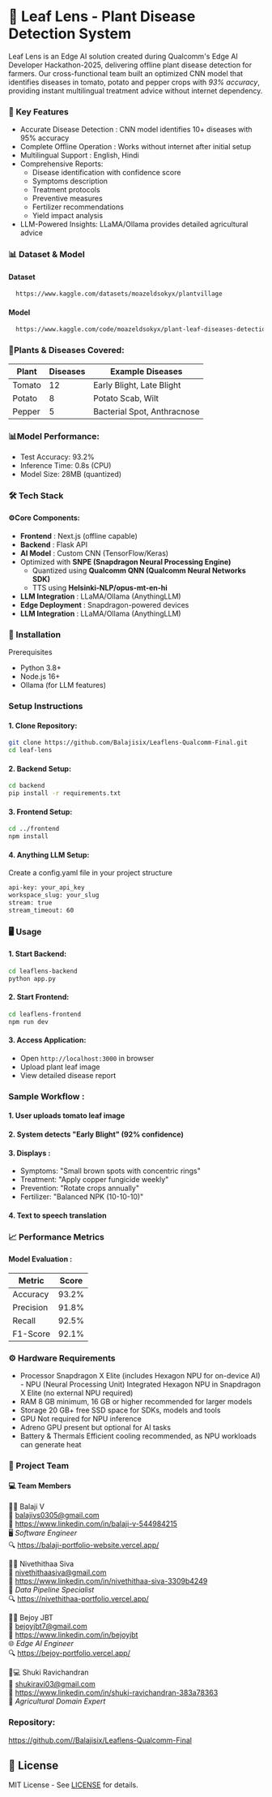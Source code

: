 # 🌿 Leaf Lens - Plant Disease Detection System 

Leaf Lens is an Edge AI solution created during Qualcomm's Edge AI Developer Hackathon-2025, delivering offline plant disease detection for farmers. Our cross-functional team built an optimized CNN model that identifies diseases in tomato, potato and pepper crops with *93% accuracy*, providing instant multilingual treatment advice without internet dependency.

### 🌟 Key Features

- Accurate Disease Detection : CNN model identifies 10+ diseases with 95% accuracy
- Complete Offline Operation : Works without internet after initial setup
- Multilingual Support : English, Hindi
- Comprehensive Reports:
  - Disease identification with confidence score
  - Symptoms description
  - Treatment protocols
  - Preventive measures
  - Fertilizer recommendations
  - Yield impact analysis
- LLM-Powered Insights: LLaMA/Ollama provides detailed agricultural advice


### 📊 Dataset & Model

####  Dataset

```bash
  https://www.kaggle.com/datasets/moazeldsokyx/plantvillage
   ```
####  Model
```bash
  https://www.kaggle.com/code/moazeldsokyx/plant-leaf-diseases-detection-using-cnn
   ```

###  🌿Plants & Diseases Covered:
| Plant     |  Diseases | Example Diseases                |
|------------|---------------|---------------------------------------|
| Tomato  | 12             | Early Blight, Late Blight        |
| Potato   | 8               | Potato Scab, Wilt                  |
| Pepper  | 5               | Bacterial Spot, Anthracnose |

###  📊Model Performance:
- Test Accuracy: 93.2%
- Inference Time: 0.8s (CPU)
- Model Size: 28MB (quantized)


### 🛠️ Tech Stack

#### ⚙️Core Components:
- **Frontend** : Next.js (offline capable)
- **Backend** : Flask API
- **AI Model** : Custom CNN (TensorFlow/Keras)
- Optimized with **SNPE (Snapdragon Neural Processing Engine)**
  - Quantized using **Qualcomm QNN (Qualcomm Neural Networks SDK)**
  - TTS using **Helsinki-NLP/opus-mt-en-hi**
- **LLM Integration** : LLaMA/Ollama (AnythingLLM)
- **Edge Deployment** : Snapdragon-powered devices
- **LLM Integration** : LLaMA/Ollama (AnythingLLM)

### 🚀 Installation

 Prerequisites
- Python 3.8+
- Node.js 16+
- Ollama (for LLM features)

### Setup Instructions

#### 1. Clone Repository:
   ```bash
   git clone https://github.com/Balajisix/Leaflens-Qualcomm-Final.git
   cd leaf-lens
   ```

#### 2. Backend Setup:
   ```bash
   cd backend
   pip install -r requirements.txt
   ```

#### 3. Frontend Setup:
   ```bash
   cd ../frontend
   npm install
   ```

#### 4. Anything LLM Setup:
   Create a config.yaml file in your project structure
   ```bash
   api-key: your_api_key
   workspace_slug: your_slug
   stream: true
   stream_timeout: 60
   ```


### 🖥️ Usage

#### 1. Start Backend:
   ```bash
   cd leaflens-backend
   python app.py
   ```

#### 2. Start Frontend:
   ```bash
   cd leaflens-frontend
   npm run dev
   ```

#### 3. Access Application:
   - Open `http://localhost:3000` in browser
   - Upload plant leaf image
   - View detailed disease report

### Sample Workflow :
#### 1. User uploads tomato leaf image
#### 2. System detects "Early Blight" (92% confidence)
#### 3. Displays :
   - Symptoms: "Small brown spots with concentric rings"
   - Treatment: "Apply copper fungicide weekly"
   - Prevention: "Rotate crops annually"
   - Fertilizer: "Balanced NPK (10-10-10)"
#### 4. Text to speech translation


### 📈 Performance Metrics

#### Model Evaluation :
| Metric        | Score  |
|--------------- |----------|
| Accuracy   | 93.2% |
| Precision   | 91.8% |
| Recall        | 92.5% |
| F1-Score   | 92.1% |

### ⚙️ Hardware Requirements 

- Processor	Snapdragon X Elite (includes Hexagon NPU for on-device AI)
      - NPU (Neural Processing Unit)	Integrated Hexagon NPU in Snapdragon X Elite (no external NPU required)
- RAM	8 GB minimum, 16 GB or higher recommended for larger models
- Storage	20 GB+ free SSD space for SDKs, models and tools
- GPU	Not required for NPU inference
- Adreno GPU present but optional for AI tasks
- Battery & Thermals	Efficient cooling recommended, as NPU workloads can generate heat

### 👥 Project Team

#### 💻 Team Members

🧑🚀 Balaji V     
📩 balajivs0305@gmail.com   
🔗 https://www.linkedin.com/in/balaji-v-544984215    
🖥️ *Software Engineer*     
🔍 https://balaji-portfolio-website.vercel.app/                      

👩🔧 Nivethithaa Siva <br>
📩 nivethithaasiva@gmail.com <br>
🔗 https://www.linkedin.com/in/nivethithaa-siva-3309b4249 <br>
🔁 *Data Pipeline Specialist*  
🔍 https://nivethithaa-portfolio.vercel.app/                         

🧑🌾 Bejoy JBT     
📩 bejoyjbt7@gmail.com    
🔗 https://www.linkedin.com/in/bejoyjbt    
🌐 *Edge AI Engineer*    
🔍 https://bejoy-portfolio.vercel.app/                                 

👩💻 Shuki Ravichandran    
📩 shukiravi03@gmail.com     
🔗 https://www.linkedin.com/in/shuki-ravichandran-383a78363    
🌱 *Agricultural Domain Expert*                               

### Repository:  
https://github.com//Balajisix/Leaflens-Qualcomm-Final


## 📜 License

MIT License - See [LICENSE](LICENSE) for details.